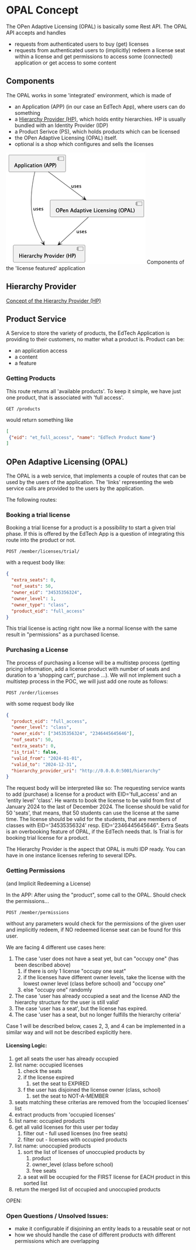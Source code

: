 
# OPAL Concept

The OPen Adaptive Licensing (OPAL) is basically some Rest API. The OPAL API accepts and handles

* requests from authenticated users to buy (get) licenses
* requests from authenticated users to (implicitly) redeem a
  license seat within a license and get permissions to access some (connected) application or get access to some content

## Components

The OPAL works in some 'integrated' environment, which is made of

* an Application (APP) (in our case an EdTech App), where users can do something
* a [Hierarchy Provider (HP)](hierarchy_provider_concept.md), which holds entity hierarchies.
  HP is usually bundled with an Identity Provider (IDP)
* a Product Serivce (PS), which holds products which can be licensed
* the OPen Adaptive Licensing (OPAL) itself.
* optional is a shop which configures and sells the licenses


![](diagrams/components.png)
Components of the 'license featured' application

## Hierarchy Provider

[Concept of the Hierarchy Provider (HP)](hierarchy_provider_concept.md)

## Product Service

A Service to store the variety of products, the EdTech Application is providing to their customers, no matter what a product is. Product can be:

- an application access
- a content
- a feature

### Getting Products
This route returns all 'available products'. To keep it simple, we have just one product, that is associated with
'full access'. 

```
GET /products
```
would return something like
```json
[
 {"eid": "et_full_access", "name": "EdTech Product Name"} 
]
```

## OPen Adaptive Licensing (OPAL)

The OPAL is a web service, that implements a couple of routes
that can be used by the users of the application. The 'links' representing
the web service calls are provided to the users by the application.

The following routes:

### Booking a trial license

Booking a trial license for a product is a possibility to start a given trial phase. If this is offered by the EdTech 
App is a question of integrating this route into the product or not.

```
POST /member/licenses/trial/
```
with a request body like:
```json
{
  "extra_seats": 0,
  "nof_seats": 50,
  "owner_eid": "34535356324",
  "owner_level": 1,
  "owner_type": "class",
  "product_eid": "full_access"
}
```
This trial license is acting right now like a normal license with the same result in "permissions" as a purchased license.

### Purchasing a License

The process of purchasing a license will be a multistep process (getting pricing information, add a license product
with number of seats and duration to a 'shopping cart', purchase ...). We will not implement such a multistep process
in the POC, we will just add one route as follows:
```
POST /order/licenses
```
with some request body like
```json
{
  "product_eid": "full_access",
  "owner_level": "class",
  "owner_eids": ["34535356324", "2346445645646"],
  "nof_seats": 50,
  "extra_seats": 0,
  "is_trial": false,
  "valid_from": "2024-01-01",
  "valid_to": "2024-12-31",
  "hierarchy_provider_uri": "http://0.0.0.0:5001/hierarchy"
}
```
The request body will be interpreted like so: The requesting service wants to add (purchase) a
license for a product with EID='full_access' and an 'entity level' 'class'. He wants to
book the license to be valid from first of January 2024 to the last of December 2024. The
license should be valid for 50 'seats', that means, that 50 students can use the license at the same time. 
The license should be valid for the students, that are members of classes with EID='34535356324' resp.
EID='2346445645646". Extra Seats is an overbooking feature of OPAL, if the EdTech needs that. Is Trial is for booking trial license for a product.

The Hierarchy Provider is the aspect that OPAL is multi IDP ready. You can have in one instance licenses refering to several IDPs.

### Getting Permissions
(and Implicit Redeeming a License)

In the APP:
After using the "product", some call to the OPAL. Should check the permissions...
```
POST /member/permissions
```
without any parameters would check for the permissions of the given user
and implicitly redeem, if NO redeemed license seat can be found for this user. 

We are facing 4 different use cases here:

1. The case 'user does not have a seat yet, but can "occupy one" (has been described above)
   1. if there is only 1 license "occupy one seat"
   2. if the licenses have different owner levels, take the license with the lowest owner level (class before school) and "occupy one"
   3. else "occupy one" randomly
2. The case 'user has already occupied a seat and the license AND the hierarchy structure for the user is still valid'
3. The case 'user has a seat', but the license has expired.
4. The case 'user has a seat, but no longer fulfills the hierarchy criteria'

Case 1 will be described below, cases 2, 3, and 4 can be implemented in a similar way and will not be 
described explicitly here.

#### Licensing Logic:
1. get all seats the user has already occupied 
2. list name: occupied licenses 
   1. check the seats 
   2. if the license expired 
      1. set the seat to EXPIRED 
   3. f the user has disjoined the license owner (class, school)
      1. set the seat to NOT-A-MEMBER 
3. seats matching these criterias are removed from the ‘occupied licenses’ list 
4. extract products from 'occupied licenses'
5. list name: occupied products
6. get all valid licenses for this user per today 
   1. filter out - full used licenses (no free seats)
   2. filter out - licenses with occupied products 
7. list name: unoccupied products 
   1. sort the list of licenses of unoccupied products by 
      1. product 
      2. owner_level (class before school)
      3. free seats 
   2. a seat will be occupied for the FIRST license for EACH product in this sorted list 
8. return the merged list of occupied and unoccupied products

OPEN: 
### Open Questions / Unsolved Issues:
- make it configurable if disjoining an entity leads to a reusable seat or not 
- how we should handle the case of different products with different permissions which are overlapping

